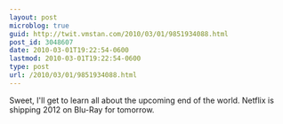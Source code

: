 ```yaml
---
layout: post
microblog: true
guid: http://twit.vmstan.com/2010/03/01/9851934088.html
post_id: 3048607
date: 2010-03-01T19:22:54-0600
lastmod: 2010-03-01T19:22:54-0600
type: post
url: /2010/03/01/9851934088.html
---
```

Sweet, I'll get to learn all about the upcoming end of the world. Netflix is shipping 2012 on Blu-Ray for tomorrow.
